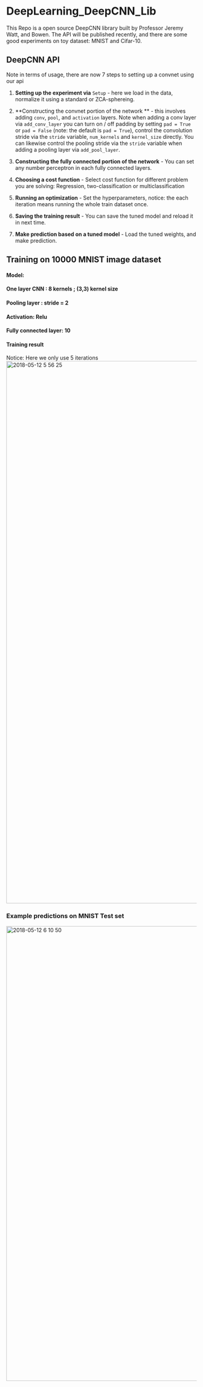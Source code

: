 # DeepLearning_DeepCNN_Lib
This Repo is a open source DeepCNN library built by Professor Jeremy Watt, and Bowen. The API will be published recently, and there are some good experiments on toy dataset: MNIST and Cifar-10.

## DeepCNN API

Note in terms of usage, there are now 7 steps to setting up a convnet using our api

1) **Setting up the experiment via** `Setup` - here we load in the data, normalize it using a standard or ZCA-sphereing.


2) **Constructing the convnet portion of the network ** - this involves adding `conv`, `pool`, and `activation` layers.  Note when adding a conv layer via `add_conv_layer` you can turn on / off padding by setting `pad = True` or `pad = False` (note: the default is `pad = True`), control the convolution stride via the `stride` variable, `num_kernels` and `kernel_size` directly.  You can likewise control the pooling stride via the `stride` variable when adding a pooling layer via `add_pool_layer`.


3)  **Constructing the fully connected portion of the network** - You can set any number perceptron in each fully connected layers.


4)  **Choosing a cost function** - Select cost function for different problem you are solving: Regression, two-classification or multiclassification


5)  **Running an optimization** - Set the hyperparameters, notice: the each iteration means running the whole train dataset once.

6) **Saving the training result** - You can save the tuned model and reload it in next time.

7) **Make prediction based on a tuned model** - Load the tuned weights, and make prediction.

## Training on 10000 MNIST image dataset
#### Model: 
####        One layer CNN : 8 kernels ; (3,3) kernel size 
####        Pooling layer : stride = 2
####        Activation: Relu
####        Fully connected layer: 10

#### Training result
Notice: Here we only use 5 iterations 
<img width="1431" alt="2018-05-12 5 56 25" src="https://user-images.githubusercontent.com/36088488/39962295-095fe6ce-5610-11e8-97bd-a68af9b5617c.png">

### Example predictions on MNIST Test set
<img width="1200" alt="2018-05-12 6 10 50" src="https://user-images.githubusercontent.com/36088488/39962294-fa809fea-560f-11e8-9c12-b4421881a36b.png">
